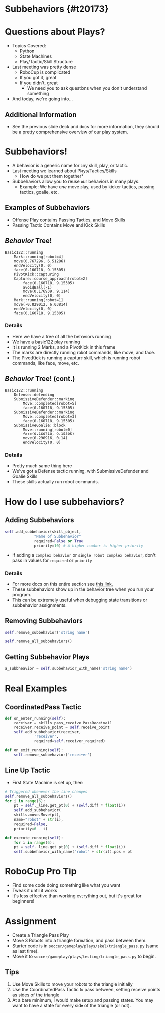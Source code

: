 # Subbehaviors {#t20173}


# Questions about Plays?

-   Topics Covered:
    -   Python
    -   State Machines
    -   Play/Tactic/Skill Structure
-   Last meeting was pretty dense
    -   RoboCup is complicated
    -   If you got it, great
    -   If you didn't, great
        -   We need you to ask questions when you don't understand something
-   And today, we're going into&#x2026;


## Additional Information

-   See the previous slide deck and docs for more information, they should be a pretty comprehensive overview of our play system.


# Subbehaviors!

-   A behavior is a generic name for any skill, play, or tactic.
-   Last meeting we learned about Plays/Tactics/Skills
    -   How do we put them together?
-   Subbehaviors allow you to reuse our behaviors in many plays.
    -   Example: We have *one* move play, used by kicker tactics, passing tactics, goalie, etc.


## Examples of Subbehaviors

-   Offense Play contains Passing Tactics, and Move Skills
-   Passing Tactic Contains Move and Kick Skills


## *Behavior* Tree!

```text
Basic122::running
    Mark::running[robot=4]
	move(0.767296, 6.51286)
	endVelocity(0, 0)
	face(0.160718, 9.15305)
    PivotKick::capturing
	Capture::course_approach[robot=2]
	    face(0.160718, 9.15305)
	    avoidBall(-1)
	    move(0.176939, 9.114)
	    endVelocity(0, 0)
    Mark::running[robot=1]
	move(-0.829012, 6.03814)
	endVelocity(0, 0)
	face(0.160718, 9.15305)
```


### Details

-   Here we have a tree of all the behaviors running
-   We have a basic122 play running
-   It is running 2 Marks, and a PivotKick in this frame
-   The marks are directly running robot commands, like move, and face.
-   The PivotKick is running a capture skill, which is running robot commands, like face, move, etc.


## *Behavior* Tree! (cont.)

```text
Basic122::running
    Defense::defending
	SubmissiveDefender::marking
	    Move::completed[robot=5]
		face(0.160718, 9.15305)
	SubmissiveDefender::marking
	    Move::completed[robot=3]
		face(0.160718, 9.15305)
	SubmissiveGoalie::block
	    Move::running[robot=0]
		face(0.160718, 9.15305)
		move(0.290916, 0.14)
		endVelocity(0, 0)
```


### Details

-   Pretty much same thing here
-   We've got a Defense tactic running, with SubmissiveDefender and Goalie Skills
-   These skills actually run robot commands.


# How do I use subbehaviors?


## Adding Subbehaviors

```python
self.add_subbehavior(skill_object,
		     "Name of Subbehavior",
		     required=False or True
		     priority=10) # A higher number is higher priority
```

-   If adding a `complex behavior` or `single robot complex behavior`, don't pass in values for `required` or `priority`


### Details

-   For more docs on this entire section see [this link.](https://robojackets.github.io/robocup-software/classgameplay_1_1single__robot__composite__behavior_1_1_single_robot_composite_behavior.html)
-   These subbehaviors show up in the behavior tree when you run your program.
-   This can be extremely useful when debugging state transitions or subbehavior assignments.


## Removing Subbehaviors

```python
self.remove_subbehavior('string name')

self.remove_all_subbehaviors()
```


## Getting Subbehavior Plays

```python
a_subbheavior = self.subbehavior_with_name('string name')
```


# Real Examples


## CoordinatedPass Tactic

```python
def on_enter_running(self):
    receiver = skills.pass_receive.PassReceive()
    receiver.receive_point = self.receive_point
    self.add_subbehavior(receiver,
			 'receiver',
			 required=self.receiver_required)

def on_exit_running(self):
    self.remove_subbehavior('receiver')
```


## Line Up Tactic

-   First State Machine is set up, then:

```python
# Triggered whenever the line changes
self.remove_all_subbehaviors()
for i in range(6):
    pt = self._line.get_pt(0) + (self.diff * float(i))
    self.add_subbehavior(
	skills.move.Move(pt),
	name="robot" + str(i),
	required=False,
	priority=6 - i)
```

```python
def execute_running(self):
    for i in range(6):
	pt = self._line.get_pt(0) + (self.diff * float(i))
	self.subbehavior_with_name("robot" + str(i)).pos = pt
```


# RoboCup Pro Tip

-   Find some code doing something like what you want
-   Tweak it until it works
-   It's less effective than working everything out, but it's great for beginners!


# Assignment

-   Create a Triangle Pass Play
-   Move 3 Robots into a triangle formation, and pass between them.
-   Starter code is in `soccer/gameplay/plays/skel/triangle_pass.py` (same as last time).
-   Move it to `soccer/gameplay/plays/testing/triangle_pass.py` to begin.


## Tips

1.  Use Move Skills to move your robots to the triangle initially
2.  Use the CoordinatedPass Tactic to pass between, setting receive points as sides of the triangle
3.  At a bare minimum, I would make setup and passing states. You may want to have a state for every side of the triangle (or not).